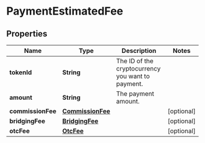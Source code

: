 

# PaymentEstimatedFee


## Properties

| Name | Type | Description | Notes |
|------------ | ------------- | ------------- | -------------|
|**tokenId** | **String** | The ID of the cryptocurrency you want to payment. |  |
|**amount** | **String** | The payment amount.  |  |
|**commissionFee** | [**CommissionFee**](CommissionFee.md) |  |  [optional] |
|**bridgingFee** | [**BridgingFee**](BridgingFee.md) |  |  [optional] |
|**otcFee** | [**OtcFee**](OtcFee.md) |  |  [optional] |



